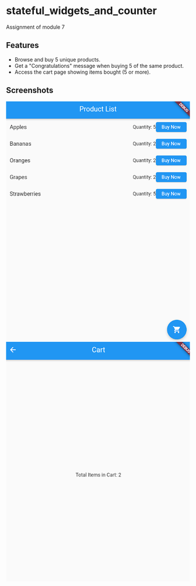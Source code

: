 # stateful_widgets_and_counter

Assignment of module 7

## Features

- Browse and buy 5 unique products.
- Get a "Congratulations" message when buying 5 of the same product.
- Access the cart page showing items bought (5 or more).

## Screenshots

![1st screenshot](images/ss1.png)
![2nd screenshot](images/ss2.png)
